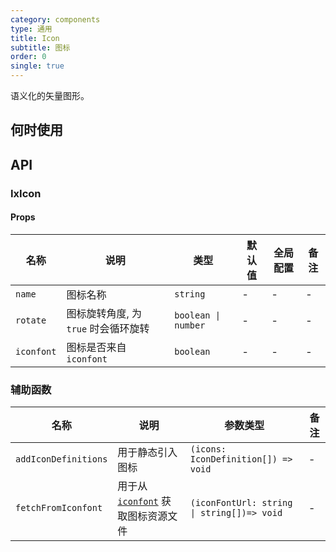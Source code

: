 ```yaml
---
category: components
type: 通用
title: Icon
subtitle: 图标
order: 0
single: true
---
```


语义化的矢量图形。

## 何时使用

## API

### IxIcon

#### Props

| 名称 | 说明 | 类型  | 默认值 | 全局配置 | 备注 |
| --- | --- | --- | --- | --- | --- |
| `name`| 图标名称 | `string` | - | - | - |
| `rotate` | 图标旋转角度, 为 `true` 时会循环旋转 | `boolean \| number` | - | - | - |
| `iconfont` | 图标是否来自 `iconfont` | `boolean` | - | - | - |

### 辅助函数

| 名称 | 说明 | 参数类型 | 备注 |
| --- | --- | --- | --- |
| `addIconDefinitions` | 用于静态引入图标 | `(icons: IconDefinition[]) => void` | - |
| `fetchFromIconfont` | 用于从 [`iconfont`](https://www.iconfont.cn) 获取图标资源文件 | `(iconFontUrl: string \| string[])=> void` | - |
